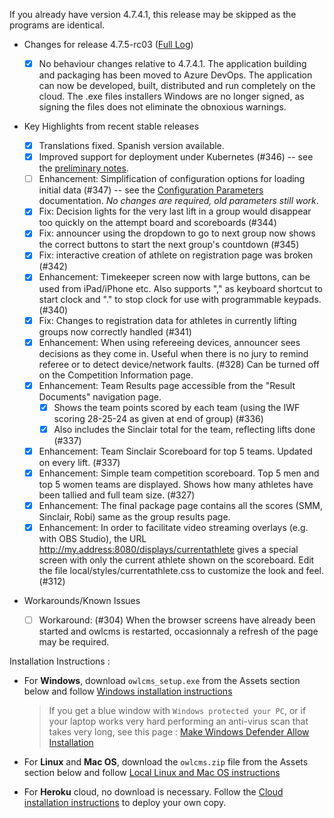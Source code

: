If you already have version 4.7.4.1, this release may be skipped as the programs are identical.

* Changes for release 4.7.5-rc03  ([Full Log](https://github.com/jflamy/owlcms4/issues?utf8=%E2%9C%93&q=is%3Aclosed+is%3Aissue+project%3Ajflamy%2Fowlcms4%2F1+))
   * [x] No behaviour changes relative to 4.7.4.1.  The application building and packaging has been moved to Azure DevOps. The application can now be developed, built, distributed and run completely on the cloud.  The .exe files installers Windows are no longer signed, as signing the files does not eliminate the obnoxious warnings.
* Key Highlights from recent stable releases
   * [x] Translations fixed.  Spanish version available.
   * [x] Improved support for deployment under Kubernetes (#346) -- see the [preliminary notes](https://jflamy-dev.github.io/owlcms4-prerelease/#/Heroku.md).
   * [ ] Enhancement: Simplification of configuration options for loading initial data (#347) -- see the [Configuration Parameters](https://jflamy-dev.github.io/owlcms4-prerelease/#/Configuration.md) documentation. *No changes are required, old parameters still work*.
   * [x] Fix: Decision lights for the very last lift in a group would disappear too quickly on the attempt board and scoreboards (#344)
   * [x] Fix: announcer using the dropdown to go to next group now shows the correct buttons to start the next group's countdown (#345)
   * [x] Fix: interactive creation of athlete on registration page was broken (#342)
   * [x] Enhancement: Timekeeper screen now with large buttons, can be used from iPad/iPhone etc.  Also supports "," as keyboard shortcut to start clock and "." to stop clock for use with programmable keypads. (#340) 
   * [x] Fix: Changes to registration data for athletes in currently lifting groups now correctly handled (#341)
   * [x] Enhancement: When using refereeing devices, announcer sees decisions as they come in. Useful when there is no jury to remind referee or to detect device/network faults. (#328)  Can be turned off on the Competition Information page.
   * [x] Enhancement: Team Results page accessible from the "Result Documents" navigation page. 
     * [x] Shows the team points scored by each team (using the IWF scoring 28-25-24 as given at end of group) (#336)   
     * [x] Also includes the Sinclair total for the team, reflecting lifts done (#337)
   * [x] Enhancement: Team Sinclair Scoreboard for top 5 teams.  Updated on every lift. (#337)
   * [x] Enhancement: Simple team competition scoreboard.  Top 5 men and top 5 women teams are displayed. Shows how many athletes have been tallied and full team size. (#327)
   * [x] Enhancement: The final package page contains all the scores (SMM, Sinclair, Robi) same as the group results page.
   * [x] Enhancement: In order to facilitate video streaming overlays (e.g. with OBS Studio), the URL http://my.address:8080/displays/currentathlete gives a special screen with only the current athlete shown on the scoreboard.  Edit the file local/styles/currentathlete.css to customize the look and feel. (#312)
* Workarounds/Known Issues
  
  - [ ] Workaround: (#304) When the browser screens have already been started and owlcms is restarted,  occasionnaly a refresh of the page may be required.

Installation Instructions :
  - For **Windows**, download `owlcms_setup.exe` from the Assets section below and follow [Windows installation instructions](https://jflamy.github.io/owlcms4/#/LocalWindowsSetup.md) 
    
    > If you get a blue window with `Windows protected your PC`, or if your laptop works very hard performing an anti-virus scan that takes very long, see this page : [Make Windows Defender Allow Installation](https://jflamy.github.io/owlcms4/#/DefenderOff)
  - For **Linux** and **Mac OS**, download the `owlcms.zip` file from the Assets section below and follow [Local Linux and Mac OS instructions](https://jflamy.github.io/owlcms4/#/LocalLinuxMacSetup.md) 
  - For **Heroku** cloud, no download is necessary. Follow the [Cloud installation instructions](https://jflamy.github.io/owlcms4/#/Heroku.md) to deploy your own copy.
